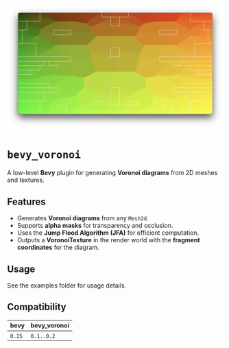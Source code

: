 ![demo](https://github.com/malbernaz/bevy_voronoi/raw/main/static/demo.png)

# `bevy_voronoi`

A low-level **Bevy** plugin for generating **Voronoi diagrams** from 2D meshes and textures.

## **Features**

- Generates **Voronoi diagrams** from any `Mesh2d`.
- Supports **alpha masks** for transparency and occlusion.
- Uses the **Jump Flood Algorithm (JFA)** for efficient computation.
- Outputs a **VoronoiTexture** in the render world with the **fragment coordinates** for the diagram.

## Usage

See the examples folder for usage details.


## Compatibility

| bevy   | bevy_voronoi |
| ------ | ------------ |
| `0.15` | `0.1..0.2`        |
